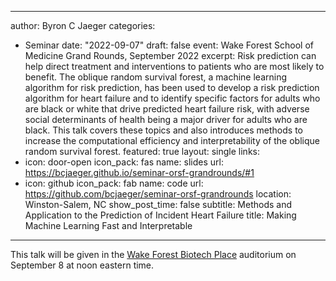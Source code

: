 
---
author: Byron C Jaeger
categories:
- Seminar
date: "2022-09-07"
draft: false
event: Wake Forest School of Medicine Grand Rounds, September 2022
excerpt: Risk prediction can help direct treatment and interventions to patients who are most likely to benefit. The oblique random survival forest, a machine learning algorithm for risk prediction, has been used to develop a risk prediction algorithm for heart failure and to identify specific factors for adults who are black or white that drive predicted heart failure risk, with adverse social determinants of health being a major driver for adults who are black. This talk covers these topics and also introduces methods to increase the computational efficiency and interpretability of the oblique random survival forest.
featured: true
layout: single
links:
- icon: door-open
  icon_pack: fas
  name: slides
  url: https://bcjaeger.github.io/seminar-orsf-grandrounds/#1
- icon: github
  icon_pack: fab
  name: code
  url: https://github.com/bcjaeger/seminar-orsf-grandrounds
location: Winston-Salem, NC
show_post_time: false
subtitle: Methods and Application to the Prediction of Incident Heart Failure
title: Making Machine Learning Fast and Interpretable
---

This talk will be given in the [Wake Forest Biotech Place](https://school.wakehealth.edu/about-the-school/facilities-and-environment/campuses-and-virtual-tours/wake-forest-biotech-place) auditorium on September 8 at noon eastern time.
